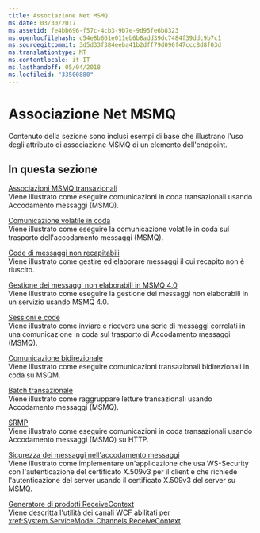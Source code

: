 ```yaml
---
title: Associazione Net MSMQ
ms.date: 03/30/2017
ms.assetid: fe4bb696-f57c-4cb3-9b7e-9d95fe6b8323
ms.openlocfilehash: c54e8b661e011eb6b8add39dc7484f39ddc9b7c1
ms.sourcegitcommit: 3d5d33f384eeba41b2dff79d096f47ccc8d8f03d
ms.translationtype: MT
ms.contentlocale: it-IT
ms.lasthandoff: 05/04/2018
ms.locfileid: "33500880"
---
```

# <a name="net-msmq-binding"></a>Associazione Net MSMQ
Contenuto della sezione sono inclusi esempi di base che illustrano l'uso degli attributo di associazione MSMQ di un elemento dell'endpoint.  
  
## <a name="in-this-section"></a>In questa sezione  
 [Associazioni MSMQ transazionali](../../../../docs/framework/wcf/samples/transacted-msmq-binding.md)  
 Viene illustrato come eseguire comunicazioni in coda transazionali usando Accodamento messaggi (MSMQ).  
  
 [Comunicazione volatile in coda](../../../../docs/framework/wcf/samples/volatile-queued-communication.md)  
 Viene illustrato come eseguire la comunicazione volatile in coda sul trasporto dell'accodamento messaggi (MSMQ).  
  
 [Code di messaggi non recapitabili](../../../../docs/framework/wcf/samples/dead-letter-queues.md)  
 Viene illustrato come gestire ed elaborare messaggi il cui recapito non è riuscito.  
  
 [Gestione dei messaggi non elaborabili in MSMQ 4.0](../../../../docs/framework/wcf/samples/poison-message-handling-in-msmq-4-0.md)  
 Viene illustrato come eseguire la gestione dei messaggi non elaborabili in un servizio usando MSMQ 4.0.  
  
 [Sessioni e code](../../../../docs/framework/wcf/samples/sessions-and-queues.md)  
 Viene illustrato come inviare e ricevere una serie di messaggi correlati in una comunicazione in coda sul trasporto di Accodamento messaggi (MSMQ).  
  
 [Comunicazione bidirezionale](../../../../docs/framework/wcf/samples/two-way-communication.md)  
 Viene illustrato come eseguire comunicazioni transazionali bidirezionali in coda su MSQM.  
  
 [Batch transazionale](../../../../docs/framework/wcf/samples/transacted-batching.md)  
 Viene illustrato come raggruppare letture transazionali usando Accodamento messaggi (MSMQ).  
  
 [SRMP](../../../../docs/framework/wcf/samples/srmp.md)  
 Viene illustrato come eseguire comunicazioni in coda transazionali usando Accodamento messaggi (MSMQ) su HTTP.  
  
 [Sicurezza dei messaggi nell'accodamento messaggi](../../../../docs/framework/wcf/samples/message-security-over-message-queuing.md)  
 Viene illustrato come implementare un'applicazione che usa WS-Security con l'autenticazione del certificato X.509v3 per il client e che richiede l'autenticazione del server usando il certificato X.509v3 del server su MSMQ.  
  
 [Generatore di prodotti ReceiveContext](../../../../docs/framework/wcf/samples/receivecontext-enabled-wcf-channels.md)  
 Viene descritta l'utilità dei canali WCF abilitati per <xref:System.ServiceModel.Channels.ReceiveContext>.
